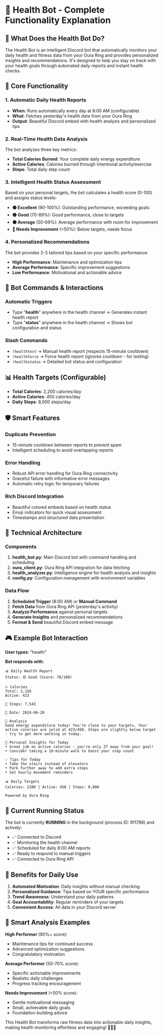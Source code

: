 # 🏥 Health Bot - Complete Functionality Explanation

## 🎯 What Does the Health Bot Do?

The Health Bot is an intelligent Discord bot that automatically monitors your daily health and fitness data from your Oura Ring and provides personalized insights and recommendations. It's designed to help you stay on track with your health goals through automated daily reports and instant health checks.

## 🔄 Core Functionality

### 1. **Automatic Daily Health Reports**
- **When**: Runs automatically every day at 8:00 AM (configurable)
- **What**: Fetches yesterday's health data from your Oura Ring
- **Output**: Beautiful Discord embed with health analysis and personalized tips

### 2. **Real-Time Health Data Analysis**
The bot analyzes three key metrics:
- **Total Calories Burned**: Your complete daily energy expenditure
- **Active Calories**: Calories burned through intentional activity/exercise
- **Steps**: Total daily step count

### 3. **Intelligent Health Status Assessment**
Based on your personal targets, the bot calculates a health score (0-100) and assigns status levels:
- **🟢 Excellent** (90-100%): Outstanding performance, exceeding goals
- **🟡 Good** (70-89%): Good performance, close to targets
- **🟠 Average** (50-69%): Average performance with room for improvement
- **🔴 Needs Improvement** (<50%): Below targets, needs focus

### 4. **Personalized Recommendations**
The bot provides 2-3 tailored tips based on your specific performance:
- **High Performance**: Maintenance and optimization tips
- **Average Performance**: Specific improvement suggestions
- **Low Performance**: Motivational and actionable advice

## 🤖 Bot Commands & Interactions

### **Automatic Triggers**
- Type "**health**" anywhere in the health channel → Generates instant health report
- Type "**status**" anywhere in the health channel → Shows bot configuration and status

### **Slash Commands**
- `!healthtest` → Manual health report (respects 15-minute cooldown)
- `!healthforce` → Force health report (ignores cooldown - for testing)
- `!healthstatus` → Detailed bot status and configuration

## 📊 Health Targets (Configurable)
- **Total Calories**: 2,200 calories/day
- **Active Calories**: 450 calories/day  
- **Daily Steps**: 8,000 steps/day

## 🛡️ Smart Features

### **Duplicate Prevention**
- 15-minute cooldown between reports to prevent spam
- Intelligent scheduling to avoid overlapping reports

### **Error Handling**
- Robust API error handling for Oura Ring connectivity
- Graceful failure with informative error messages
- Automatic retry logic for temporary failures

### **Rich Discord Integration**
- Beautiful colored embeds based on health status
- Emoji indicators for quick visual assessment
- Timestamps and structured data presentation

## 🔧 Technical Architecture

### **Components**
1. **health_bot.py**: Main Discord bot with command handling and scheduling
2. **oura_client.py**: Oura Ring API integration for data fetching
3. **health_analyzer.py**: Intelligence engine for health analysis and insights
4. **config.py**: Configuration management with environment variables

### **Data Flow**
1. **Scheduled Trigger** (8:00 AM) or **Manual Command**
2. **Fetch Data** from Oura Ring API (yesterday's activity)
3. **Analyze Performance** against personal targets
4. **Generate Insights** and personalized recommendations
5. **Format & Send** beautiful Discord embed message

## 🎮 Example Bot Interaction

**User types**: "health"

**Bot responds with**:
```
📊 Daily Health Report
Status: 🟡 Good (Score: 78/100)

🔥 Calories
Total: 2,156
Active: 423

👟 Steps: 7,543

📅 Date: 2024-06-20

💭 Analysis
Good energy expenditure today! You're close to your targets. Your active calories are solid at 423/450. Steps are slightly below target - try to get more walking in today.

🎯 Personal Insights for Today
• Great job on active calories - you're only 27 away from your goal!
• Consider taking a 10-minute walk to boost your step count

💡 Tips for Today
• Take the stairs instead of elevators
• Park further away to add extra steps
• Set hourly movement reminders

📊 Daily Targets
Calories: 2200 | Active: 450 | Steps: 8,000

Powered by Oura Ring
```

## 🚀 Current Running Status

The bot is currently **RUNNING** in the background (process ID: 911786) and actively:
- ✅ Connected to Discord
- ✅ Monitoring the health channel
- ✅ Scheduled for daily 8:00 AM reports
- ✅ Ready to respond to manual triggers
- ✅ Connected to Oura Ring API

## 🎯 Benefits for Daily Use

1. **Automated Motivation**: Daily insights without manual checking
2. **Personalized Guidance**: Tips based on YOUR specific performance
3. **Trend Awareness**: Understand your daily patterns
4. **Goal Accountability**: Regular reminders of your targets
5. **Convenient Access**: All data in your Discord server

## 🔮 Smart Analysis Examples

**High Performer** (90%+ score):
- Maintenance tips for continued success
- Advanced optimization suggestions
- Congratulatory motivation

**Average Performer** (50-70% score):
- Specific actionable improvements
- Realistic daily challenges
- Progress tracking encouragement

**Needs Improvement** (<50% score):
- Gentle motivational messaging
- Small, achievable daily goals
- Foundation-building advice

This Health Bot transforms raw fitness data into actionable daily insights, making health monitoring effortless and engaging! 🏃‍♂️💪 